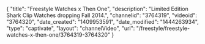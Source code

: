 {
    "title": "Freestyle Watches x Then One",
    "description": "Limited Edition Shark Clip Watches dropping Fall 2014.",
    "channelid": "3764319",
    "videoid": "3764320",
    "date_created": "1409953591",
    "date_modified": "1444263934",
    "type": "captivate",
    "layout": "channelVideo",
    "url": "\/freestyle\/freestyle-watches-x-then-one\/3764319-3764320"
}